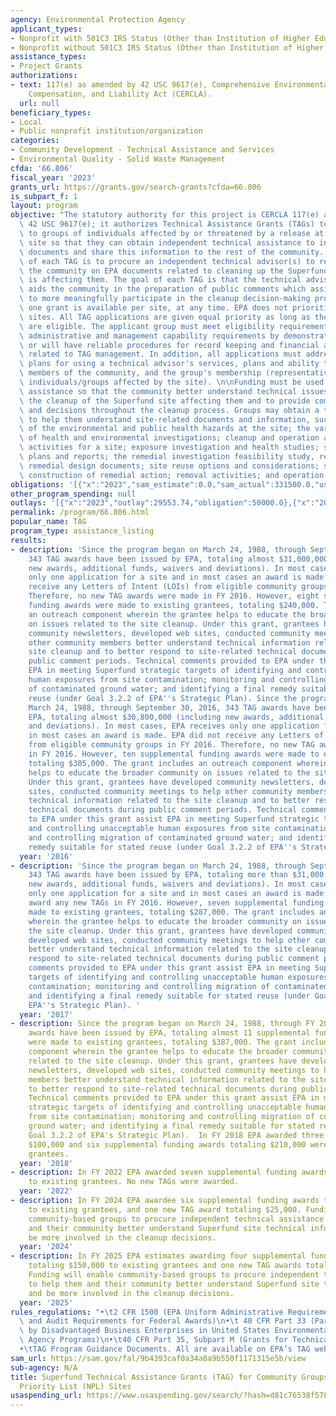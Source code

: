 ```yaml
---
agency: Environmental Protection Agency
applicant_types:
- Nonprofit with 501C3 IRS Status (Other than Institution of Higher Education)
- Nonprofit without 501C3 IRS Status (Other than Institution of Higher Education)
assistance_types:
- Project Grants
authorizations:
- text: 117(e) as amended by 42 USC 9617(e), Comprehensive Environmental Response,
    Compensation, and Liability Act (CERCLA).
  url: null
beneficiary_types:
- Local
- Public nonprofit institution/organization
categories:
- Community Development - Technical Assistance and Services
- Environmental Quality - Solid Waste Management
cfda: '66.806'
fiscal_year: '2023'
grants_url: https://grants.gov/search-grants?cfda=66.806
is_subpart_f: 1
layout: program
objective: "The statutory authority for this project is CERCLA 117(e) as amended by\
  \ 42 USC 9617(e); it authorizes Technical Assistance Grants (TAGs) to be awarded\
  \ to groups of individuals affected by or threatened by a release at a Superfund\
  \ site so that they can obtain independent technical assistance to interpret site-related\
  \ documents and share this information to the rest of the community. The objective\
  \ of each TAG is to procure an independent technical advisor(s) to review and inform\
  \ the community on EPA documents related to cleaning up the Superfund site that\
  \ is affecting them. The goal of each TAG is that the technical advisor's information\
  \ aids the community in the preparation of public comments which assists the community\
  \ to more meaningfully participate in the cleanup decision-making process.\n\nOnly\
  \ one grant is available per site, at any time. EPA does not prioritize among eligible\
  \ sites. All TAG applications are given equal priority as long as the site and group\
  \ are eligible. The applicant group must meet eligibility requirements, and minimum\
  \ administrative and management capability requirements by demonstrating they have\
  \ or will have reliable procedures for record keeping and financial accountability\
  \ related to TAG management. In addition, all applications must address the following:\
  \ plans for using a technical advisor's services, plans and ability to inform other\
  \ members of the community, and the group's membership (representative of the different\
  \ individuals/groups affected by the site). \n\nFunding must be used to obtain technical\
  \ assistance so that the community better understand technical issues related to\
  \ the cleanup of the Superfund site affecting them and to provide comments on technical\
  \ and decisions throughout the cleanup process. Groups may obtain a technical advisor\
  \ to help them understand site-related documents and information, such as: the nature\
  \ of the environmental and public health hazards at the site; the various stages\
  \ of health and environmental investigations; cleanup and operation and maintenance\
  \ activities for a site; exposure investigation and health studies; site monitoring\
  \ plans and reports; the remedial investigation feasibility study, record of decision,\
  \ remedial design documents; site reuse options and considerations; selection and\
  \ construction of remedial action; removal activities; and operation and maintenance."
obligations: '[{"x":"2023","sam_estimate":0.0,"sam_actual":331500.0,"usa_spending_actual":331500.0},{"x":"2024","sam_estimate":0.0,"sam_actual":200000.0,"usa_spending_actual":200000.0},{"x":"2025","sam_estimate":0.0,"sam_actual":200000.0,"usa_spending_actual":0.0}]'
other_program_spending: null
outlays: '[{"x":"2023","outlay":29553.74,"obligation":50000.0},{"x":"2024","outlay":0.0,"obligation":25000.0},{"x":"2025","outlay":0.0,"obligation":0.0}]'
permalink: /program/66.806.html
popular_name: TAG
program_type: assistance_listing
results:
- description: 'Since the program began on March 24, 1988, through September 30, 2016,
    343 TAG awards have been issued by EPA, totaling almost $31,000,000 (including
    new awards, additional funds, waivers and deviations). In most cases, EPA receives
    only one application for a site and in most cases an award is made. EPA did not
    receive any Letters of Intent (LOIs) from eligible community groups in FY 2016.
    Therefore, no new TAG awards were made in FY 2016. However, eight supplemental
    funding awards were made to existing grantees, totaling $240,000. The grant includes
    an outreach component wherein the grantee helps to educate the broader community
    on issues related to the site cleanup. Under this grant, grantees have developed
    community newsletters, developed web sites, conducted community meetings to help
    other community members better understand technical information related to the
    site cleanup and to better respond to site-related technical documents during
    public comment periods. Technical comments provided to EPA under this grant assist
    EPA in meeting Superfund strategic targets of identifying and controlling unacceptable
    human exposures from site contamination; monitoring and controlling migration
    of contaminated ground water; and identifying a final remedy suitable for stated
    reuse (under Goal 3.2.2 of EPA''s Strategic Plan). Since the program began on
    March 24, 1988, through September 30, 2016, 343 TAG awards have been issued by
    EPA, totaling almost $30,800,000 (including new awards, additional funds, waivers
    and deviations). In most cases, EPA receives only one application for a site and
    in most cases an award is made. EPA did not receive any Letters of Intent (LOIs)
    from eligible community groups in FY 2016. Therefore, no new TAG awards were made
    in FY 2016. However, ten supplemental funding awards were made to existing grantees,
    totaling $305,000. The grant includes an outreach component wherein the grantee
    helps to educate the broader community on issues related to the site cleanup.
    Under this grant, grantees have developed community newsletters, developed web
    sites, conducted community meetings to help other community members better understand
    technical information related to the site cleanup and to better respond to site-related
    technical documents during public comment periods. Technical comments provided
    to EPA under this grant assist EPA in meeting Superfund strategic targets of identifying
    and controlling unacceptable human exposures from site contamination; monitoring
    and controlling migration of contaminated ground water; and identifying a final
    remedy suitable for stated reuse (under Goal 3.2.2 of EPA''s Strategic Plan). '
  year: '2016'
- description: 'Since the program began on March 24, 1988, through September 30, 2016,
    343 TAG awards have been issued by EPA, totaling more than $31,000,000 (including
    new awards, additional funds, waivers and deviations). In most cases, EPA receives
    only one application for a site and in most cases an award is made. EPA did not
    award any new TAGs in FY 2016. However, seven supplemental funding awards were
    made to existing grantees, totaling $287,000. The grant includes an outreach component
    wherein the grantee helps to educate the broader community on issues related to
    the site cleanup. Under this grant, grantees have developed community newsletters,
    developed web sites, conducted community meetings to help other community members
    better understand technical information related to the site cleanup and to better
    respond to site-related technical documents during public comment periods. Technical
    comments provided to EPA under this grant assist EPA in meeting Superfund strategic
    targets of identifying and controlling unacceptable human exposures from site
    contamination; monitoring and controlling migration of contaminated ground water;
    and identifying a final remedy suitable for stated reuse (under Goal 3.2.2 of
    EPA''s Strategic Plan). '
  year: '2017'
- description: Since the program began on March 24, 1988, through FY 2017, 343 TAG
    awards have been issued by EPA, totaling almost 11 supplemental funding awards
    were made to existing grantees, totaling $387,000. The grant includes an outreach
    component wherein the grantee helps to educate the broader community on issues
    related to the site cleanup. Under this grant, grantees have developed community
    newsletters, developed web sites, conducted community meetings to help other community
    members better understand technical information related to the site cleanup and
    to better respond to site-related technical documents during public comment periods.
    Technical comments provided to EPA under this grant assist EPA in meeting Superfund
    strategic targets of identifying and controlling unacceptable human exposures
    from site contamination; monitoring and controlling migration of contaminated
    ground water; and identifying a final remedy suitable for stated reuse (under
    Goal 3.2.2 of EPA's Strategic Plan).  In FY 2018 EPA awarded three new TAGs, totaling
    $100,000 and six supplemental funding awards totaling $210,000 were made to existing
    grantees.
  year: '2018'
- description: In FY 2022 EPA awarded seven supplemental funding awards totaling $250,000
    to existing grantees. No new TAGs were awarded.
  year: '2022'
- description: In FY 2024 EPA awardee six supplemental funding awards totaling $175,000
    to existing grantees, and one new TAG award totaling $25,000. Funding enabled
    community-based groups to procure independent technical assistance to help them
    and their community better understand Superfund site technical information and
    be more involved in the cleanup decisions.
  year: '2024'
- description: In FY 2025 EPA estimates awarding four supplemental funding awards
    totaling $150,000 to existing grantees and one new TAG awards totaling $50,000.
    Funding will enable community-based groups to procure independent technical assistance
    to help them and their community better understand Superfund site technical information
    and be more involved in the cleanup decisions.
  year: '2025'
rules_regulations: "•\t2 CFR 1500 (EPA Uniform Administrative Requirements, Cost Principles,\
  \ and Audit Requirements for Federal Awards)\n•\t 40 CFR Part 33 (Participation\
  \ by Disadvantaged Business Enterprises in United States Environmental Protection\
  \ Agency Programs)\n•\t40 CFR Part 35, Subpart M (Grants for Technical Assistance)\n\
  •\tTAG Program Guidance Documents. All are available on EPA’s TAG webpage at: https://www.epa.gov/superfund/technical-assistance-grant-tag-program#tab-2"
sam_url: https://sam.gov/fal/9b4393caf0a34a8a9b550f1171315e5b/view
sub-agency: N/A
title: Superfund Technical Assistance Grants (TAG) for Community Groups at National
  Priority List (NPL) Sites
usaspending_url: https://www.usaspending.gov/search/?hash=d81c76538f5787c1fa5a91648811527f
---
```

